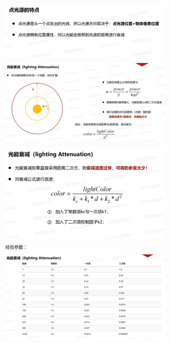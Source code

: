 ![输入图片说明](/imgs/2024-11-26/2dfpIGj5J1xnSsOp.png)

![输入图片说明](/imgs/2024-11-26/dHcTLRBK47oaLLKe.png)

![输入图片说明](/imgs/2024-11-26/CZ1U4Vk9RK3qmrLR.png)

经验参数：

![输入图片说明](/imgs/2024-11-26/ICANMfJeesDcFN9t.png)
<!--stackedit_data:
eyJoaXN0b3J5IjpbOTgyNDk1MDQzLC0xMzg4OTE3MTgyXX0=
-->